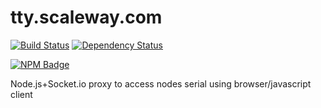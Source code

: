 # tty.scaleway.com

[![Build Status](https://travis-ci.org/scaleway/tty.scaleway.com.svg?branch=master)](https://travis-ci.org/scaleway/tty.scaleway.com)
[![Dependency Status](https://david-dm.org/scaleway/tty.scaleway.com.png?theme=shields.io)](https://david-dm.org/node-gitlab/node-gitlab)

[![NPM Badge](https://nodei.co/npm/tty.scaleway.com.png)](https://npmjs.org/package/gitlab)


Node.js+Socket.io proxy to access nodes serial using browser/javascript client
